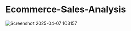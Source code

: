 # Ecommerce-Sales-Analysis
![Screenshot 2025-04-07 103157](https://github.com/user-attachments/assets/7012bf0c-c1cc-41f2-997e-e537d402c087)
